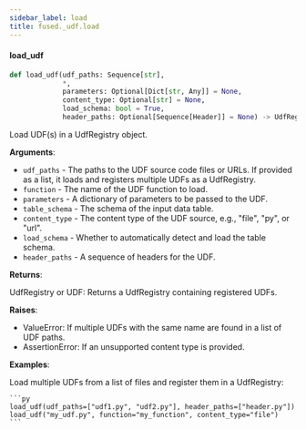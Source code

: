 ```yaml
---
sidebar_label: load
title: fused._udf.load
---
```


#### load\_udf

```python
def load_udf(udf_paths: Sequence[str],
             *,
             parameters: Optional[Dict[str, Any]] = None,
             content_type: Optional[str] = None,
             load_schema: bool = True,
             header_paths: Optional[Sequence[Header]] = None) -> UdfRegistry
```

Load UDF(s) in a UdfRegistry object.

**Arguments**:

- `udf_paths` - The paths to the UDF source code files or URLs.
  If provided as a list, it loads and registers multiple UDFs as a UdfRegistry.
- `function` - The name of the UDF function to load.
- `parameters` - A dictionary of parameters to be passed to the UDF.
- `table_schema` - The schema of the input data table.
- `content_type` - The content type of the UDF source, e.g., &quot;file&quot;, &quot;py&quot;, or &quot;url&quot;.
- `load_schema` - Whether to automatically detect and load the table schema.
- `header_paths` - A sequence of headers for the UDF.
  

**Returns**:

  UdfRegistry or UDF: Returns a UdfRegistry containing registered UDFs.
  

**Raises**:

  - ValueError: If multiple UDFs with the same name are found in a list of UDF paths.
  - AssertionError: If an unsupported content type is provided.
  

**Examples**:

  Load multiple UDFs from a list of files and register them in a UdfRegistry:
  
    ```py
    load_udf(udf_paths=["udf1.py", "udf2.py"], header_paths=["header.py"])
    load_udf("my_udf.py", function="my_function", content_type="file")
    ```

